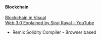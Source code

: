 #### Blockchain
[Blockchain in Visual](https://anders.com/blockchain)  
[Web 3.0 Explained by Siraj Raval - YouTube](https://www.youtube.com/watch?v=aPVmd7SyKfQ&ab_channel=SirajRaval)  


* Remix Solidity Compiler - Browser based
